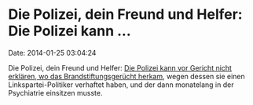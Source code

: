 Die Polizei, dein Freund und Helfer: Die Polizei kann \...
==========================================================

Date: 2014-01-25 03:04:24

Die Polizei, dein Freund und Helfer: [Die Polizei kann vor Gericht nicht
erklären, wo das Brandstiftungsgerücht
herkam](http://www.jungewelt.de/2014/01-16/058.php), wegen dessen sie
einen Linkspartei-Politiker verhaftet haben, und der dann monatelang in
der Psychiatrie einsitzen musste.
